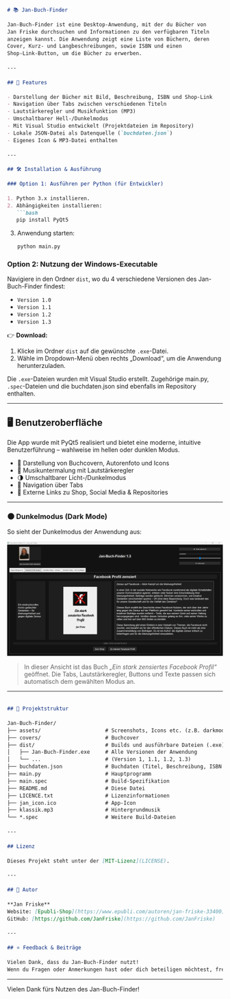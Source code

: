 ```markdown
# 📚 Jan-Buch-Finder

Jan-Buch-Finder ist eine Desktop-Anwendung, mit der du Bücher von
Jan Friske durchsuchen und Informationen zu den verfügbaren Titeln
anzeigen kannst. Die Anwendung zeigt eine Liste von Büchern, deren
Cover, Kurz- und Langbeschreibungen, sowie ISBN und einen
Shop-Link-Button, um die Bücher zu erwerben.

---

## 🚀 Features

- Darstellung der Bücher mit Bild, Beschreibung, ISBN und Shop-Link
- Navigation über Tabs zwischen verschiedenen Titeln
- Lautstärkeregler und Musikfunktion (MP3)
- Umschaltbarer Hell-/Dunkelmodus
- Mit Visual Studio entwickelt (Projektdateien im Repository)
- Lokale JSON-Datei als Datenquelle (`buchdaten.json`)
- Eigenes Icon & MP3-Datei enthalten

---

## 🛠️ Installation & Ausführung

### Option 1: Ausführen per Python (für Entwickler)

1. Python 3.x installieren.
2. Abhängigkeiten installieren:
   ```bash
   pip install PyQt5
   ```
3. Anwendung starten:
   ```bash
   python main.py
   ```

### Option 2: Nutzung der Windows-Executable

Navigiere in den Ordner `dist`, wo du 4 verschiedene
Versionen des Jan-Buch-Finder findest:

- `Version 1.0`
- `Version 1.1`
- `Version 1.2`
- `Version 1.3`

👉 **Download:**  
1. Klicke im Ordner `dist` auf die gewünschte `.exe`-Datei.  
2. Wähle im Dropdown-Menü oben rechts „Download“, um die Anwendung herunterzuladen.

Die `.exe`-Dateien wurden mit Visual Studio erstellt. Zugehörige main.py, `.spec`-Dateien und die buchdaten.json sind ebenfalls im Repository enthalten.

---

## 🖥️ Benutzeroberfläche

Die App wurde mit PyQt5 realisiert und bietet eine moderne, intuitive Benutzerführung – wahlweise im hellen oder dunklen Modus.

- 📸 Darstellung von Buchcovern, Autorenfoto und Icons
- 🎵 Musikuntermalung mit Lautstärkeregler
- 🌗 Umschaltbarer Licht-/Dunkelmodus
- 🧩 Navigation über Tabs
- 🔗 Externe Links zu Shop, Social Media & Repositories

---

### 🌑 Dunkelmodus (Dark Mode)

So sieht der Dunkelmodus der Anwendung aus:

![Screenshot: Jan-Buch-Finder im Dunkelmodus](assets/darkmode_screenshot.png)

> In dieser Ansicht ist das Buch *„Ein stark zensiertes Facebook Profil“* geöffnet. Die Tabs, Lautstärkeregler, Buttons und Texte passen sich automatisch dem gewählten Modus an.

---

```markdown

## 📁 Projektstruktur

Jan-Buch-Finder/
├── assets/                     # Screenshots, Icons etc. (z.B. darkmode_screenshot.png)
├── covers/                     # Buchcover
├── dist/                       # Builds und ausführbare Dateien (.exe)
│   ├── Jan-Buch-Finder.exe     # Alle Versionen der Anwendung
│   └── ...                     # (Version 1, 1.1, 1.2, 1.3)
├── buchdaten.json              # Buchdaten (Titel, Beschreibung, ISBN etc.)
├── main.py                     # Hauptprogramm
├── main.spec                   # Build-Spezifikation
├── README.md                   # Diese Datei
├── LICENCE.txt                 # Lizenzinformationen
├── jan_icon.ico                # App-Icon
├── klassik.mp3                 # Hintergrundmusik
└── *.spec                      # Weitere Build-Dateien

---

## Lizenz

Dieses Projekt steht unter der [MIT-Lizenz](LICENSE).

---

## 👤 Autor

**Jan Friske**  
Website: [Epubli-Shop](https://www.epubli.com/autoren/jan-friske-33400)]  
GitHub: [https://github.com/JanFriske](https://github.com/JanFriske)

---

## ⭐ Feedback & Beiträge

Vielen Dank, dass du Jan-Buch-Finder nutzt!  
Wenn du Fragen oder Anmerkungen hast oder dich beteiligen möchtest, freue ich mich über dein Feedback.
```


---

Vielen Dank fürs Nutzen des Jan-Buch-Finder!
```
